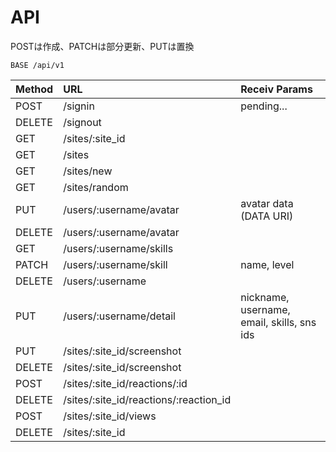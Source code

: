 # API

POSTは作成、PATCHは部分更新、PUTは置換

```text
BASE /api/v1
```

| Method | URL | Receiv Params |
| :--- | :--- | :--- |
| POST | /signin | pending... |
| DELETE | /signout |  |
| GET | /sites/:site\_id |  |
| GET | /sites |  |
| GET | /sites/new |  |
| GET | /sites/random |  |
| PUT | /users/:username/avatar | avatar data \(DATA URI\) |
| DELETE | /users/:username/avatar |  |
| GET | /users/:username/skills |  |
| PATCH | /users/:username/skill | name, level |
| DELETE | /users/:username |  |
| PUT | /users/:username/detail | nickname, username, email, skills, sns ids |
| PUT | /sites/:site\_id/screenshot |  |
| DELETE | /sites/:site\_id/screenshot |  |
| POST | /sites/:site\_id/reactions/:id |  |
| DELETE | /sites/:site\_id/reactions/:reaction\_id |  |
| POST | /sites/:site\_id/views |  |
| DELETE | /sites/:site\_id |  |



